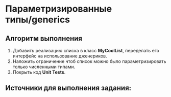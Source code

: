 # Параметризированные типы/generics

## Алгоритм выполнения

1.	Добавить реализацию списка в класс __MyCoolList__, переделать его интерфейс на использование дженериков.
2.	Наложить ограничение чтоб список можно было параметризировать только численными типами.
3.	Покрыть код __Unit Tests__.


## Источники для выполнения задания:


